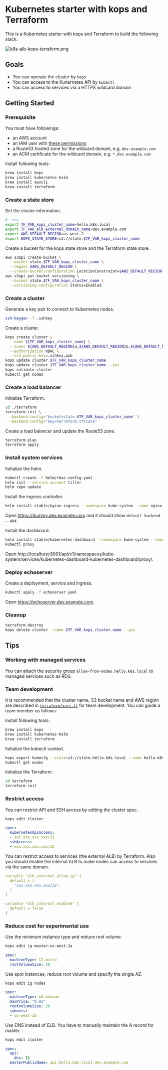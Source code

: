 # Kubernetes starter with kops and Terraform

This is a Kubernetes starter with kops and Terraform to build the following stack.

![k8s-alb-kops-terraform.png](k8s-alb-kops-terraform.png)

## Goals

- You can operate the cluster by `kops`
- You can access to the Kunernetes API by `kubectl`
- You can access to services via a HTTPS wildcard domain

## Getting Started

### Prerequisite

You must have followings:

- an AWS account
- an IAM user with [these permissions](https://github.com/kubernetes/kops/blob/master/docs/aws.md)
- a Route53 hosted zone for the wildcard domain, e.g. `dev.example.com`
- an ACM certificate for the wildcard domain, e.g. `*.dev.example.com`

Install following tools:

```sh
brew install kops
brew install kubernetes-helm
brew install awscli
brew install terraform
```

### Create a state store

Set the cluster information.

```sh
# .env
export TF_VAR_kops_cluster_name=hello.k8s.local
export TF_VAR_alb_external_domain_name=dev.example.com
export AWS_DEFAULT_REGION=us-west-2
export KOPS_STATE_STORE=s3://state.$TF_VAR_kops_cluster_name
```

Create a bucket for the kops state store and the Terraform state store.

```sh
aws s3api create-bucket \
  --bucket state.$TF_VAR_kops_cluster_name \
  --region $AWS_DEFAULT_REGION \
  --create-bucket-configuration LocationConstraint=$AWS_DEFAULT_REGION
aws s3api put-bucket-versioning \
  --bucket state.$TF_VAR_kops_cluster_name \
  --versioning-configuration Status=Enabled
```

### Create a cluster

Generate a key pair to connect to Kubernetes nodes.

```sh
ssh-keygen -f .sshkey
```

Create a cluster.

```sh
kops create cluster \
  --name ${TF_VAR_kops_cluster_name} \
  --zones ${AWS_DEFAULT_REGION}a,${AWS_DEFAULT_REGION}b,${AWS_DEFAULT_REGION}c \
  --authorization RBAC \
  --ssh-public-key=.sshkey.pub
kops update cluster $TF_VAR_kops_cluster_name
kops update cluster $TF_VAR_kops_cluster_name --yes
kops validate cluster
kubectl get nodes
```

### Create a load balancer

Initialize Terraform.

```sh
cd ./terraform
terraform init \
  -backend-config="bucket=state.$TF_VAR_kops_cluster_name" \
  -backend-config="key=terraform.tfstate"
```

Create a load balancer and update the Route53 zone.

```sh
terraform plan
terraform apply
```

### Install system services

Initialize the helm.

```sh
kubectl create -f helm/rbac-config.yaml
helm init --service-account tiller
helm repo update
```

Install the ingress controller.

```sh
helm install stable/nginx-ingress --namespace kube-system --name nginx-ingress -f helm/nginx-ingress-config.yaml
```

Open https://dummy.dev.example.com and it should show `default backend - 404`.

Install the dashboard.

```sh
helm install stable/kubernetes-dashboard --namespace kube-system --name kubernetes-dashboard -f helm/kubernetes-dashboard-config.yaml
kubectl proxy
```

Open http://localhost:8001/api/v1/namespaces/kube-system/services/kubernetes-dashboard-kubernetes-dashboard/proxy/.

### Deploy echoserver

Create a deployment, service and ingress.

```sh
kubectl apply -f echoserver.yaml
```

Open https://echoserver.dev.example.com.

### Cleanup

```sh
terraform destroy
kops delete cluster --name $TF_VAR_kops_cluster_name --yes
```

## Tips

### Working with managed services

You can attach the security group `allow-from-nodes.hello.k8s.local` to managed services such as RDS.

### Team development

It is recommended that the cluster name, S3 bucket name and AWS region are described in [`terraform/vars.tf`](terraform/vars.tf) for team development.
You can guide a team member as follows:

Install following tools:

```sh
brew install kops
brew install kubernetes-helm
brew install terraform
```

Initialize the kubectl context.

```sh
kops export kubecfg --state=s3://state.hello.k8s.local --name hello.k8s.local
kubectl get nodes
```

Initialize the Terraform.

```sh
cd terraform
terraform init
```

### Restrict access

You can restrict API and SSH access by editing the cluster spec.

```sh
kops edit cluster
```

```yaml
spec:
  kubernetesApiAccess:
  - xxx.xxx.xxx.xxx/32
  sshAccess:
  - xxx.xxx.xxx.xxx/32
```

You can restrict access to services (the external ALB) by Terraform.
Also you should enable the internal ALB to make nodes can access to services via the same domain.

```yaml
variable "alb_external_allow_ip" {
  default = [
    "xxx.xxx.xxx.xxx/32",
  ]
}

variable "alb_internal_enabled" {
  default = false
}
```

### Reduce cost for experimental use

Use the minimum instance type and reduce root volume.

```sh
kops edit ig master-us-west-2a
```

```yaml
spec:
  machineType: t2.micro
  rootVolumeSize: 20
```

Use spot instances, reduce root volume and specify the single AZ.

```sh
kops edit ig nodes
```

```yaml
spec:
  machineType: m3.medium
  maxPrice: "0.02"
  rootVolumeSize: 20
  subnets:
  - us-west-2a
```

Use DNS instead of ELB.
You have to manually maintain the A record for master.

```sh
kops edit cluster
```

```yaml
spec:
  api:
    dns: {}
  masterPublicName: api.hello.k8s.local.dev.example.com
```
